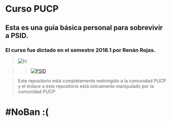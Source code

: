 ﻿# Curso PUCP

## Esta es una guía básica personal para sobrevivir a PSID.

### El curso fue dictado en el semestre 2018.1 por Renán Rojas.

> <img src="https://i1.rgstatic.net/ii/profile.image/458130220949505-1486238164896_Q128/Renan_Rojas2.jpg" alt="hi" class="inline"/>

>> [![PSID](https://img.youtube.com/vi/zJhH4rUUfw0/0.jpg)](https://www.youtube.com/watch?v=zJhH4rUUfw0)


> Este repositorio está completamente restringido a la comunidad PUCP y el enlace a este repositorio está únicamente manipulado por la comunidad PUCP

# #NoBan :(

